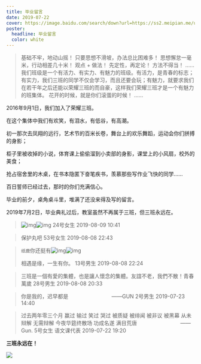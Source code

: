 ```yaml
---
title: 毕业留言
date: 2019-07-22
cover: https://image.baidu.com/search/down?url=https://ss2.meipian.me/users/16033976/9a6a8693828a45fcb25ab20110969d45.jpeg
poster:
  headline: 毕业留言
  color: white
---
```


> 基础不牢，地动山摇！
> 只要思想不滑坡，办法总比困难多！
> 思想懈怠一毫米，行动相差几十米！
> 观点 + 做法！
> 先定性，再定论！
> 方法不得当！
> ……
> 我们班级是一个有活力、有实力、有魅力的班级。有活力，是青春的标志；有实力，我们三班的同学不仅会学习，而且还要会玩；有魅力，就要求我们在若干年之后还能以荣耀三班的而自豪，这样我们荣耀三班才是一个有魅力的班集体。
> 花开的时候，就是你们滚蛋的时候！
> ……

2016年9月1日，我们加入了荣耀三班。

在这个集体中我们有欢笑，有泪水，有低谷，有高潮。

初一那次去凤翔的远行，艺术节的百米长卷，舞台上的欢乐舞蹈，运动会你们拼搏的身影；

柜子里被收掉的小说，体育课上偷偷溜到小卖部的身影，课堂上的小风扇，校外的美食；

抢占宿舍里的木桌，在书本隐匿下奋笔疾书，羡慕那些写作业飞快的同学……

百日誓师已经过去，那时的你们充满信心。

毕业的前夕，桌角桌斗里，堆满了还没来得及写的留言。

2019年7月2日，毕业典礼过后，教室虽然不再属于三班，但三班永远在。

> ![img](http://qzonestyle.gtimg.cn/qzone/em/e248.png)![img](http://qzonestyle.gtimg.cn/qzone/em/e248.png)
> 24号女生 2019-08-09 10:41

> 保护丸吧
> 53号女生 2019-08-08 22:43

> `纸鹿`你还挺有![img](http://qzonestyle.gtimg.cn/qzone/em/e400623.gif)![img](http://qzonestyle.gtimg.cn/qzone/em/e291.png)
> 
> 相遇是缘，一生有你。
> 13号男生 2019-08-08 22:24

> 三班是一個有愛的集體，也是讓人懷念的集體。友誼不老，我們不散！青春萬歲
> 28号男生 2019-08-08 20:33

> 你是我的，迟早都是
> 　　　　　　　　——GUN
> 2号男生 2019-07-23 14:40

> 过去两年零三个月
> 赢过 输过 笑过 哭过
> 被质疑 被绯闻 被非议 被黑幕
> 从未辩解 无需辩解 今夜华筵终散场
> 功成名遂 满目荒唐
> 　　　　　　　　——Gun.
> 5号女生 语文课代表 2019-07-22 19:20

**三班永远在！**

![](http://p.qlogo.cn/gh/384065977/384065977/0/)
